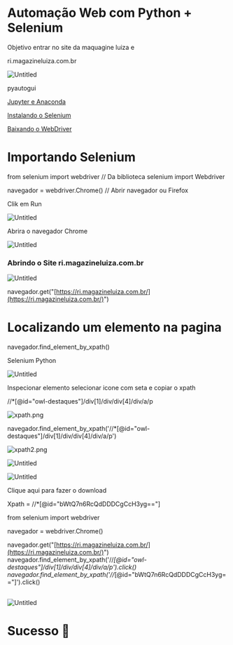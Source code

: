 # Automação Web com Python + Selenium

Objetivo entrar no site da maquagine luiza e 

ri.magazineluiza.com.br

![Untitled](Automac%CC%A7a%CC%83o%20Web%20com%20Python%20+%20Selenium%20fc0186ddd468481db35d7ef6f90b9ddf/Untitled.png)

pyautogui

[Jupyter e Anaconda](Automac%CC%A7a%CC%83o%20Web%20com%20Python%20+%20Selenium%20fc0186ddd468481db35d7ef6f90b9ddf/Jupyter%20e%20Anaconda%20e3475196068e401e90ffcc75129ce583.md)

[Instalando o Selenium](Automac%CC%A7a%CC%83o%20Web%20com%20Python%20+%20Selenium%20fc0186ddd468481db35d7ef6f90b9ddf/Instalando%20o%20Selenium%2066e5b02101424f179a7ba164045351a7.md)

[Baixando o WebDriver](Automac%CC%A7a%CC%83o%20Web%20com%20Python%20+%20Selenium%20fc0186ddd468481db35d7ef6f90b9ddf/Baixando%20o%20WebDriver%20795ce1ef85304046a260a33e3553720b.md)

# Importando Selenium

from selenium import webdriver // Da biblioteca selenium import Webdriver

navegador = webdriver.Chrome() // Abrir navegador  ou Firefox

Clik em Run

![Untitled](Automac%CC%A7a%CC%83o%20Web%20com%20Python%20+%20Selenium%20fc0186ddd468481db35d7ef6f90b9ddf/Untitled%201.png)

Abrira o navegador Chrome

![Untitled](Automac%CC%A7a%CC%83o%20Web%20com%20Python%20+%20Selenium%20fc0186ddd468481db35d7ef6f90b9ddf/Untitled%202.png)

### Abrindo o Site  ri.magazineluiza.com.br

![Untitled](Automac%CC%A7a%CC%83o%20Web%20com%20Python%20+%20Selenium%20fc0186ddd468481db35d7ef6f90b9ddf/Untitled%203.png)

navegador.get("[https://ri.magazineluiza.com.br/](https://ri.magazineluiza.com.br/)")

# Localizando um elemento na pagina

navegador.find_element_by_xpath()

Selenium Python

![Untitled](Automac%CC%A7a%CC%83o%20Web%20com%20Python%20+%20Selenium%20fc0186ddd468481db35d7ef6f90b9ddf/Untitled%204.png)

Inspecionar elemento selecionar icone com seta e copiar o xpath

//*[@id="owl-destaques"]/div[1]/div/div[4]/div/a/p

![xpath.png](Automac%CC%A7a%CC%83o%20Web%20com%20Python%20+%20Selenium%20fc0186ddd468481db35d7ef6f90b9ddf/xpath.png)

navegador.find_element_by_xpath('//*[@id="owl-destaques"]/div[1]/div/div[4]/div/a/p')

![xpath2.png](Automac%CC%A7a%CC%83o%20Web%20com%20Python%20+%20Selenium%20fc0186ddd468481db35d7ef6f90b9ddf/xpath2.png)

![Untitled](Automac%CC%A7a%CC%83o%20Web%20com%20Python%20+%20Selenium%20fc0186ddd468481db35d7ef6f90b9ddf/Untitled%205.png)

![Untitled](Automac%CC%A7a%CC%83o%20Web%20com%20Python%20+%20Selenium%20fc0186ddd468481db35d7ef6f90b9ddf/Untitled%206.png)

Clique aqui para fazer o download

Xpath = //*[@id="bWtQ7n6RcQdDDDCgCcH3yg=="]

from selenium import webdriver

navegador = webdriver.Chrome()

navegador.get("[https://ri.magazineluiza.com.br/](https://ri.magazineluiza.com.br/)")
navegador.find_element_by_xpath('//*[@id="owl-destaques"]/div[1]/div/div[4]/div/a/p').click()
navegador.find_element_by_xpath('//*[@id="bWtQ7n6RcQdDDDCgCcH3yg=="]').click()

## 

![Untitled](Automac%CC%A7a%CC%83o%20Web%20com%20Python%20+%20Selenium%20fc0186ddd468481db35d7ef6f90b9ddf/Untitled.gif)

# Sucesso 🤩
